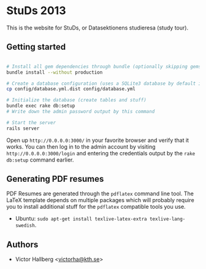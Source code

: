 StuDs 2013
==========

This is the website for StuDs, or Datasektionens studieresa (study tour).


Getting started
---------------

```bash

# Install all gem dependencies through bundle (optionally skipping gems required in production)
bundle install --without production

# Create a database configuration (uses a SQLite3 database by default in dev environments)
cp config/database.yml.dist config/database.yml

# Initialize the database (create tables and stuff)
bundle exec rake db:setup
# Write down the admin password output by this command

# Start the server
rails server
```

Open up `http://0.0.0.0:3000/` in your favorite browser and verify that it works.
You can then log in to the admin account by visiting `http://0.0.0.0:3000/login`
and entering the credentials output by the `rake db:setup` command earlier.


Generating PDF resumes
----------------------

PDF Resumes are generated through the `pdflatex` command line tool.
The LaTeX template depends on multiple packages which will probably require you to install
additional stuff for the `pdflatex` compatible tools you use.

* Ubuntu: `sudo apt-get install texlive-latex-extra texlive-lang-swedish`.


Authors
-------

* Victor Hallberg <<victorha@kth.se>>
